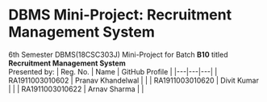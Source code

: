 # DBMS Mini-Project: Recruitment Management System
6th Semester DBMS(18CSC303J) Mini-Project for Batch **B10** titled **Recruitment Management System**\
Presented by:
| Reg. No. | Name | GitHub Profile |
|---|---|---|
| RA1911003010602 | Pranav Khandelwal |  |
| RA1911003010620 | Divit Kumar |  |
| RA1911003010622 | Arnav Sharma |  |

